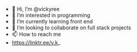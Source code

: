 - 👋 Hi, I’m @vickyree
- 👀 I’m interested in programming 
- 🌱 I’m currently learning front end 
- 💞️ I’m looking to collaborate on full stack projects 
- 📫 How to reach me
-    https://linktr.ee/v.k_

<!---
vickyree/vickyree is a ✨ special ✨ repository because its `README.md` (this file) appears on your GitHub profile.
You can click the Preview link to take a look at your changes.
--->
